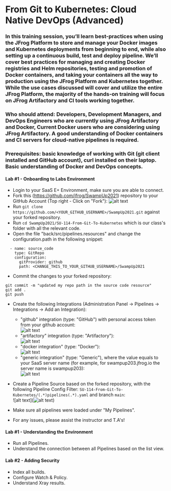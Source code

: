 # From Git to Kubernetes: Cloud Native DevOps (Advanced)

### In this training session, you’ll learn best-practices when using the JFrog Platform to store and manage your Docker images and Kubernetes deployments from beginning to end, while also setting up a continuous build, test and deploy pipeline. We’ll cover best practices for managing and creating Docker registries and Helm repositories, testing and promotion of Docker containers, and taking your containers all the way to production using the JFrog Platform and Kubernetes together. While the use cases discussed will cover and utilize the entire JFrog Platform, the majority of the hands-on training will focus on JFrog Artifactory and CI tools working together.
### <b>Who should attend:</b> Developers, Development Managers, and DevOps Engineers who are currently using JFrog Artifactory and Docker, Current Docker users who are considering using JFrog Artifactory. A good understanding of Docker containers and CI servers for cloud-native pipelines is required. 

### Prerequisites: basic knowledge of working with Git (git client installed and GitHub account), curl installed on their laptop. Basic understanding of Docker and DevOps concepts.

#### Lab #1 - Onboarding to Labs Environment

- Login to your SaaS E+ Environment, make sure you are able to connect.
- Fork this (https://github.com/jfrog/SwampUp2021) repository to your GitHub Account (Top right - Click on "Fork"):
![alt text](https://i.ibb.co/dr7btgf/Screen-Shot-2021-05-01-at-13-26-24.png)
- Run ```git clone https://github.com/<YOUR_GITHUB_USERNAME>/SwampUp2021.git``` against your forked repository.
- Run ```cd SwampUp2021/SU-114-From-Git-To-Kubernetes``` which is our class's folder with all the relevant code.
- Open the file "back/src/pipelines.resources" and change the configuration.path in the following snippet:
```
  - name: source_code
    type: GitRepo
    configuration:
      gitProvider: github
      path: <CHANGE_THIS_TO_YOUR_GITHUB_USERNAME>/SwampUp2021
```
- Commit the changes to your forked repository:
 ```
git commit -m "updated my repo path in the source code resource"
git add .
git push
```
- Create the following Integrations (Administration Panel -> Pipelines -> Integrations -> Add an Integration):
    - "github" integration (type: "GitHub") with personal access token from your github account:</br>
    ![alt text](https://i.ibb.co/qkGd65z/Screen-Shot-2021-05-01-at-13-55-15.png) </br>
    - "artifactory" integration (type: "Artifactory"):</br>
    ![alt text](https://i.ibb.co/5nDV957/Screen-Shot-2021-05-01-at-13-54-51.png) </br>
    - "docker integration" (type: "Docker"):</br>
    ![alt text](https://i.ibb.co/TqdyPSC/Screen-Shot-2021-05-01-at-13-55-05.png) </br>
    - "generic integration" (type: "Generic"), where the value equals to your SaaS server name (for example, for swampup203.jfrog.io the server name is swampup203): </br>
    ![alt text](https://i.ibb.co/CzmrF3n/Screen-Shot-2021-05-01-at-13-55-26.png) </br>
- Create a Pipeline Source based on the forked repository, with the following Pipeline Config Filter: ```SU-114-From-Git-To-Kubernetes/(.*)pipelines(.*).yaml``` and branch ```main```:</br>
![alt text](![alt text](https://i.ibb.co/BrMcgw7/Screen-Shot-2021-05-01-at-13-55-40.png))</br>

- Make sure all pipelines were loaded under "My Pipelines".

* For any issues, please assist the instructor and T.A's!

#### Lab #1 - Understanding the Environment

- Run all Pipelines.
- Understand the connection between all Pipelines based on the list view.

#### Lab #2 - Adding Security

- Index all builds.
- Configure Watch & Policy.
- Understand Xray results.
